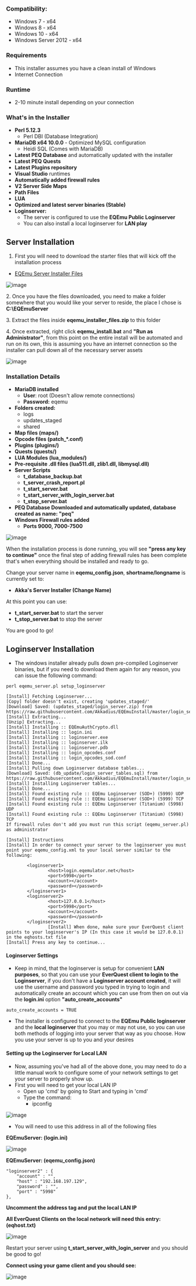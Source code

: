 ### Compatibility:

* Windows 7 - x64
* Windows 8 - x64
* Windows 10 - x64
* Windows Server 2012 - x64

### Requirements

*   This installer assumes you have a clean install of Windows
*   Internet Connection

### Runtime
*   2-10 minute install depending on your connection

### What's in the Installer

*   **Perl 5.12.3**
    *   Perl DBI (Database Integration)
*   **MariaDB x64 10.0.0** \- Optimized MySQL configuration
    *   Heidi SQL (Comes with MariaDB)
*   **Latest PEQ Database** and automatically updated with the installer
*   **Latest PEQ Quests**
*   **Latest Plugins repository**
*   **Visual Studio** runtimes
*   **Automatically added firewall rules**
*   **V2 Server Side Maps**
*   **Path Files**
*   **LUA**
*   **Optimized and latest server binaries (Stable)**
*   **Loginserver:**
    *   The server is configured to use the **EQEmu Public Loginserver**
    *   You can also install a local loginserver for **LAN play**

## Server Installation

 1. First you will need to download the starter files that will kick off the installation process

*   [EQEmu Server Installer Files](http://wiki.eqemulator.org/eqemu_installer_files.zip)

![image](https://user-images.githubusercontent.com/3319450/34912524-61f9eff6-f8a9-11e7-8028-2283d0347167.png)


2\. Once you have the files downloaded, you need to make a folder somewhere that you would like your server to reside, the place I chose is **C:\\EQEmuServer**

3\. Extract the files inside **eqemu\_installer\_files.zip** to this folder

4\. Once extracted, right click **eqemu_install.bat** and **"Run as Administrator"**, from this point on the entire install will be automated and run on its own, this is assuming you have an internet connection so the installer can pull down all of the necessary server assets

![image](https://user-images.githubusercontent.com/3319450/34912527-6e97d462-f8a9-11e7-981f-6a60ba0fbdea.png)


### Installation Details

*   **MariaDB installed**
    *   **User**: root (Doesn't allow remote connections)
    *   **Password:** eqemu
*   **Folders created:**
    *   logs
    *   updates_staged
    *   shared
*   **Map files (maps/)**
*   **Opcode files (patch_*.conf)**
*   **Plugins (plugins/)**
*   **Quests (quests/)**
*   **LUA Modules (lua_modules/)**
*   **Pre-requisite .dll files (lua511.dll, zlib1.dll, libmysql.dll)**
*   **Server Scripts**
    *   **t\_database\_backup.bat**
    *   **t\_server\_crash_report.pl**
    *   **t\_start\_server.bat**
    *   **t\_start\_server\_with\_login_server.bat**
    *   **t\_stop\_server.bat**
*   **PEQ Database Downloaded and automatically updated, database created as name: "peq"**
*   **Windows Firewall rules added**
    *   **Ports 9000, 7000-7500**

![image](https://user-images.githubusercontent.com/3319450/34912555-f02fc548-f8a9-11e7-928a-172977e140d3.png)


When the installation process is done running, you will see **"press any key to continue"** once the final step of adding firewall rules has been complete that's when everything should be installed and ready to go.

Change your server name in **eqemu_config.json**, **shortname/longname** is currently set to:

*   **Akka's Server Installer (Change Name)**

At this point you can use:

*   **t\_start\_server.bat** to start the server
*   **t\_stop\_server.bat** to stop the server

You are good to go!

## Loginserver Installation

* The windows installer already pulls down pre-compiled Loginserver binaries, but if you need to download them again for any reason, you can issue the following command:
```
perl eqemu_server.pl setup_loginserver

[Install] Fetching Loginserver...
[Copy] folder doesn't exist, creating 'updates_staged/'
[Download] Saved: (updates_staged/login_server.zip) from https://raw.githubusercontent.com/Akkadius/EQEmuInstall/master/login_server.zip
[Install] Extracting...
[Unzip] Extracting...
[Install] Installing :: EQEmuAuthCrypto.dll
[Install] Installing :: login.ini
[Install] Installing :: loginserver.exe
[Install] Installing :: loginserver.ilk
[Install] Installing :: loginserver.pdb
[Install] Installing :: login_opcodes.conf
[Install] Installing :: login_opcodes_sod.conf
[Install] Done...
[Install] Pulling down Loginserver database tables...
[Download] Saved: (db_update/login_server_tables.sql) from https://raw.githubusercontent.com/Akkadius/EQEmuInstall/master/login_server_tables.sql
[Install] Installing Loginserver tables...
[Install] Done...
[Install] Found existing rule :: EQEmu Loginserver (SOD+) (5999) UDP
[Install] Found existing rule :: EQEmu Loginserver (SOD+) (5999) TCP
[Install] Found existing rule :: EQEmu Loginserver (Titanium) (5998) UDP
[Install] Found existing rule :: EQEmu Loginserver (Titanium) (5998) TCP
If firewall rules don't add you must run this script (eqemu_server.pl) as administrator

[Install] Instructions
[Install] In order to connect your server to the loginserver you must point your eqemu_config.xml to your local server similar to the following:

        <loginserver1>
                <host>login.eqemulator.net</host>
                <port>5998</port>
                <account></account>
                <password></password>
        </loginserver1>
        <loginserver2>
                <host>127.0.0.1</host>
                <port>5998</port>
                <account></account>
                <password></password>
        </loginserver2>
                [Install] When done, make sure your EverQuest client points to your loginserver's IP (In this case it would be 127.0.0.1) in the eqhosts.txt file
[Install] Press any key to continue...
```

#### Loginserver Settings

*   Keep in mind, that the loginserver is setup for convenient **LAN purposes**, so that you can use your **EverQuest client to login to the Loginserver**, if you don't have a **Loginserver account created**, it will use the username and password you typed in trying to login and automatically create an account which you can use from then on out via the **login.ini** option **"auto\_create\_accounts"**

`auto_create_accounts = TRUE`

*   The installer is configured to connect to the **EQEmu Public loginserver** and the **local loginserver** that you may or may not use, so you can use both methods of logging into your server that way as you choose. How you use your server is up to you and your desires

#### Setting up the Loginserver for Local LAN

*   Now, assuming you've had all of the above done, you may need to do a little manual work to configure some of your network settings to get your server to properly show up.
*   First you will need to get your local LAN IP
    *   Open up 'cmd' by going to Start and typing in 'cmd'
    *   Type the command:
        *   ipconfig

![image](https://user-images.githubusercontent.com/3319450/34912564-330bc466-f8aa-11e7-9f97-c73049af2268.png)

*   You will need to use this address in all of the following files

**EQEmuServer: (login.ini)**

![image](https://user-images.githubusercontent.com/3319450/34912567-4100373c-f8aa-11e7-95c8-309e4da03a37.png)

**EQEmuServer: (eqemu_config.json)**
```               
"loginserver2" : {
	"account" : "",
	"host" : "192.168.197.129",
	"password" : "",
	"port" : "5998"
},
```
**Uncomment the address tag and put the local LAN IP**

**All EverQuest Clients on the local network will need this entry: (eqhost.txt)**

![image](https://user-images.githubusercontent.com/3319450/34912578-95aa7a86-f8aa-11e7-9354-7288b512d8d4.png)

Restart your server using **t\_start\_server\_with\_login_server** and you should be good to go!

**Connect using your game client and you should see:**

![image](https://user-images.githubusercontent.com/3319450/34912582-a025e892-f8aa-11e7-8676-2cdd98f6592c.png)
